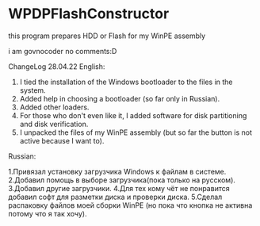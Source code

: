 # WPDPFlashConstructor
 this program prepares HDD or Flash for my WinPE assembly

i am govnocoder no comments:D

ChangeLog 28.04.22
English:
1. I tied the installation of the Windows bootloader to the files in the system.
2. Added help in choosing a bootloader (so far only in Russian).
3. Added other loaders.
4. For those who don't even like it, I added software for disk partitioning and disk verification.
5. I unpacked the files of my WinPE assembly (but so far the button is not active because I want to).


Russian:

1.Привязал установку загрузчика Windows к файлам в системе.
2.Добавил помощь в выборе загрузчика(пока только на русском).
3.Добавил другие загрузчики.
4.Для тех кому чёт не понравится добавил софт для разметки диска и проверки диска.
5.Сделал распаковку файлов моей сборки WinPE (но пока что кнопка не активна потому что я так хочу).
